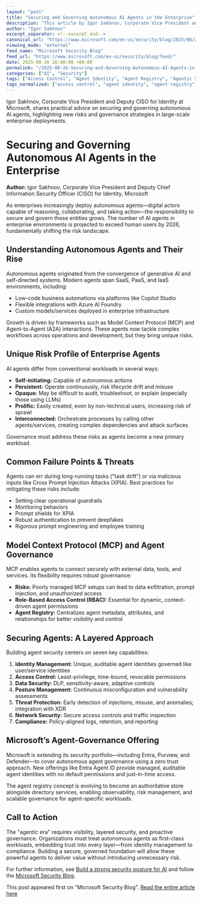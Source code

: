```yaml
---
layout: "post"
title: "Securing and Governing Autonomous AI Agents in the Enterprise"
description: "This article by Igor Sakhnov, Corporate Vice President and Deputy CISO for Identity at Microsoft, explores strategies to secure and govern autonomous AI agents in enterprises as their adoption surpasses human users. The post outlines risk profiles unique to AI agents, practical measures for identity management, access control, detection of emerging threats, and how Microsoft’s security products extend zero trust and governance into the agentic era."
author: "Igor Sakhnov"
excerpt_separator: <!--excerpt_end-->
canonical_url: "https://www.microsoft.com/en-us/security/blog/2025/08/26/securing-and-governing-the-rise-of-autonomous-agents/"
viewing_mode: "external"
feed_name: "Microsoft Security Blog"
feed_url: "https://www.microsoft.com/en-us/security/blog/feed/"
date: 2025-08-26 16:00:00 +00:00
permalink: "/2025-08-26-Securing-and-Governing-Autonomous-AI-Agents-in-the-Enterprise.html"
categories: ["AI", "Security"]
tags: ["Access Control", "Agent Identity", "Agent Registry", "Agentic Systems", "AI", "AI Governance", "AI Security", "Autonomous Agents", "Compliance", "Data Protection", "Enterprise Security", "Entra Agent ID", "MCP", "Microsoft Defender", "Microsoft Entra", "Microsoft Purview", "News", "Role Based Access Control", "Security", "Security Posture", "Threat Detection", "XPIA", "Zero Trust Security"]
tags_normalized: ["access control", "agent identity", "agent registry", "agentic systems", "ai", "ai governance", "ai security", "autonomous agents", "compliance", "data protection", "enterprise security", "entra agent id", "mcp", "microsoft defender", "microsoft entra", "microsoft purview", "news", "role based access control", "security", "security posture", "threat detection", "xpia", "zero trust security"]
---
```


Igor Sakhnov, Corporate Vice President and Deputy CISO for Identity at Microsoft, shares practical advice on securing and governing autonomous AI agents, highlighting new risks and governance strategies in large-scale enterprise deployments.<!--excerpt_end-->

# Securing and Governing Autonomous AI Agents in the Enterprise

**Author:** Igor Sakhnov, Corporate Vice President and Deputy Chief Information Security Officer (CISO) for Identity, Microsoft

As enterprises increasingly deploy autonomous agents—digital actors capable of reasoning, collaborating, and taking action—the responsibility to secure and govern these entities grows. The number of AI agents in enterprise environments is projected to exceed human users by 2026, fundamentally shifting the risk landscape.

## Understanding Autonomous Agents and Their Rise

Autonomous agents originated from the convergence of generative AI and self-directed systems. Modern agents span SaaS, PaaS, and IaaS environments, including:

- Low-code business automations via platforms like Copilot Studio
- Flexible integrations with Azure AI Foundry
- Custom models/services deployed in enterprise infrastructure

Growth is driven by frameworks such as Model Context Protocol (MCP) and Agent-to-Agent (A2A) interactions. These agents now tackle complex workflows across operations and development, but they bring unique risks.

## Unique Risk Profile of Enterprise Agents

AI agents differ from conventional workloads in several ways:

- **Self-initiating:** Capable of autonomous actions
- **Persistent:** Operate continuously, risk lifecycle drift and misuse
- **Opaque:** May be difficult to audit, troubleshoot, or explain (especially those using LLMs)
- **Prolific:** Easily created, even by non-technical users, increasing risk of sprawl
- **Interconnected:** Orchestrate processes by calling other agents/services, creating complex dependencies and attack surfaces

Governance must address these risks as agents become a new primary workload.

## Common Failure Points & Threats

Agents can err during long-running tasks ("task drift") or via malicious inputs like Cross Prompt Injection Attacks (XPIA). Best practices for mitigating these risks include:

- Setting clear operational guardrails
- Monitoring behaviors
- Prompt shields for XPIA
- Robust authentication to prevent deepfakes
- Rigorous prompt engineering and employee training

## Model Context Protocol (MCP) and Agent Governance

MCP enables agents to connect securely with external data, tools, and services. Its flexibility requires robust governance:

- **Risks:** Poorly managed MCP setups can lead to data exfiltration, prompt injection, and unauthorized access
- **Role-Based Access Control (RBAC):** Essential for dynamic, context-driven agent permissions
- **Agent Registry:** Centralizes agent metadata, attributes, and relationships for better visibility and control

## Securing Agents: A Layered Approach

Building agent security centers on seven key capabilities:

1. **Identity Management:** Unique, auditable agent identities governed like user/service identities
2. **Access Control:** Least-privilege, time-bound, revocable permissions
3. **Data Security:** DLP, sensitivity-aware, adaptive controls
4. **Posture Management:** Continuous misconfiguration and vulnerability assessments
5. **Threat Protection:** Early detection of injections, misuse, and anomalies; integration with XDR
6. **Network Security:** Secure access controls and traffic inspection
7. **Compliance:** Policy-aligned logs, retention, and reporting

## Microsoft’s Agent-Governance Offering

Microsoft is extending its security portfolio—including Entra, Purview, and Defender—to cover autonomous agent governance using a zero trust approach. New offerings like Entra Agent ID provide managed, auditable agent identities with no default permissions and just-in-time access.

The agent registry concept is evolving to become an authoritative store alongside directory services, enabling observability, risk management, and scalable governance for agent-specific workloads.

## Call to Action

The "agentic era" requires visibility, layered security, and proactive governance. Organizations must treat autonomous agents as first-class workloads, embedding trust into every layer—from identity management to compliance. Building a secure, governed foundation will allow these powerful agents to deliver value without introducing unnecessary risk.

For further information, see [Build a strong security posture for AI](https://learn.microsoft.com/en-us/security/security-for-ai/) and follow the [Microsoft Security Blog](https://www.microsoft.com/en-us/security/blog/).

This post appeared first on "Microsoft Security Blog". [Read the entire article here](https://www.microsoft.com/en-us/security/blog/2025/08/26/securing-and-governing-the-rise-of-autonomous-agents/)
